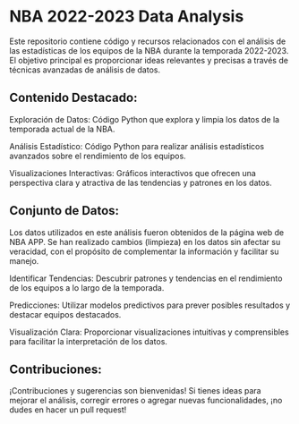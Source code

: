 # NBA 2022-2023 Data Analysis

Este repositorio contiene código y recursos relacionados con el análisis de las estadísticas de los equipos de la NBA durante la temporada 2022-2023. El objetivo principal es proporcionar ideas relevantes y precisas a través de técnicas avanzadas de análisis de datos.

## Contenido Destacado:

Exploración de Datos: Código Python que explora y limpia los datos de la temporada actual de la NBA.

Análisis Estadístico: Código Python para realizar análisis estadísticos avanzados sobre el rendimiento de los equipos.

Visualizaciones Interactivas: Gráficos interactivos que ofrecen una perspectiva clara y atractiva de las tendencias y patrones en los datos.

## Conjunto de Datos:

Los datos utilizados en este análisis fueron obtenidos de la página web de NBA APP. Se han realizado cambios (limpieza) en los datos sin afectar su veracidad, con el propósito de complementar la información y facilitar su manejo.

Identificar Tendencias: Descubrir patrones y tendencias en el rendimiento de los equipos a lo largo de la temporada.

Predicciones: Utilizar modelos predictivos para prever posibles resultados y destacar equipos destacados.

Visualización Clara: Proporcionar visualizaciones intuitivas y comprensibles para facilitar la interpretación de los datos.

## Contribuciones:

¡Contribuciones y sugerencias son bienvenidas! Si tienes ideas para mejorar el análisis, corregir errores o agregar nuevas funcionalidades, ¡no dudes en hacer un pull request!
